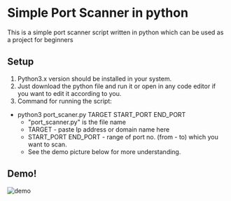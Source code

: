 # Simple Port Scanner in python

This is a simple port scanner script written in python which can be used as a project for beginners 

## Setup
1. Python3.x version should be installed in your system.
2. Just download the python file and run it or open in any code editor if you want to edit it according to you.
3. Command for running the script:
* python3 port_scaner.py TARGET START_PORT END_PORT
  * "port_scanner.py" is the file name
  * TARGET - paste Ip address or domain name here
  * START_PORT END_PORT - range of port no. (from - to) which you want to scan.
  * See the demo picture below for more understanding.

## Demo!
![demo](https://user-images.githubusercontent.com/54176283/194884557-5f0d0665-452e-4cd3-bd2d-39c4fa4aa0cd.png)  

